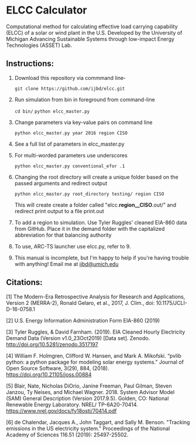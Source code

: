 ELCC Calculator
===============

Computational method for calculating effective load carrying capability (ELCC) of a solar or wind plant in the U.S. Developed by the University of Michigan Advancing Sustainable Systems through low-impact Energy Technologies (ASSET) Lab.

Instructions:
-------------

1. Download this repository via commmand line- 

    `git clone https://github.com/ijbd/elcc.git`


2. Run simulation from bin in foreground from command-line

    `cd bin/`
    `python elcc_master.py`

3. Change parameters via key-value pairs on command line

    `python elcc_master.py year 2016 region CISO`

4. See a full list of parameters in elcc_master.py

5. For multi-worded parameters use underscores

    `python elcc_master.py conventional_efor .1`

6. Changing the root directory will create a unique folder based on the passed arguments and redirect output

    `python elcc_master.py root_directory testing/ region CISO`

    This will create create a folder called "elcc.__region__CISO__.out/" and redirect print output to a file print.out

7. To add a region to simulation. Use Tyler Ruggles' cleaned EIA-860 data from GitHub. Place it in the demand folder with the capitalized abbreviation for that balancing authority

8. To use, ARC-TS launcher use elcc.py, refer to 9.

9. This manual is incomplete, but I'm happy to help if you're having trouble with anything! Email me at ijbd@umich.edu

Citations:
----------

[1] The Modern-Era Retrospective Analysis for Research and Applications, Version 2 (MERRA-2), Ronald Gelaro, et al., 2017, J. Clim., doi: 10.1175/JCLI-D-16-0758.1

[2] U.S. Energy Information Administration Form EIA-860 (2019)

[3] Tyler Ruggles, & David Farnham. (2019). EIA Cleaned Hourly Electricity Demand Data (Version v1.0_23Oct2019) [Data set]. Zenodo. http://doi.org/10.5281/zenodo.3517197

[4] William F. Holmgren, Clifford W. Hansen, and Mark A. Mikofski. “pvlib python: a python package for modeling solar energy systems.” Journal of Open Source Software, 3(29), 884, (2018). https://doi.org/10.21105/joss.00884

[5] Blair, Nate, Nicholas DiOrio, Janine Freeman, Paul Gilman, Steven Janzou, Ty Neises, and Michael Wagner. 2018. System Advisor Model (SAM) General Description (Version 2017.9.5). Golden, CO: National Renewable Energy Laboratory. NREL/ TP-6A20-70414. https://www.nrel.gov/docs/fy18osti/70414.pdf

[6] de Chalendar, Jacques A., John Taggart, and Sally M. Benson. "Tracking emissions in the US electricity system." Proceedings of the National Academy of Sciences 116.51 (2019): 25497-25502.